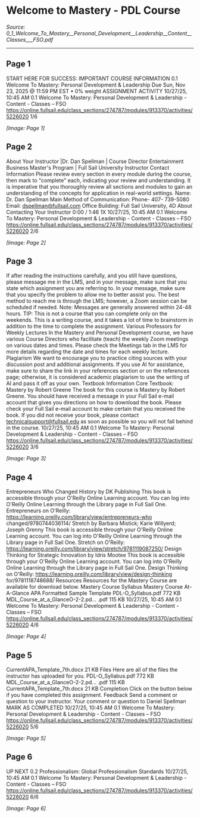 # Welcome to Mastery - PDL Course

*Source: 0_1_Welcome_To_Mastery__Personal_Development__Leadership__Content__Classes___FSO.pdf*

---

## Page 1

START HERE FOR SUCCESS: IMPORTANT COURSE INFORMATION
0.1 Welcome To Mastery: Personal Development
& Leadership
Due Sun, Nov 23, 2025 @ 11:59 PM EST • 0% weight
ASSIGNMENT ACTIVITY
10/27/25, 10:45 AM 0.1 Welcome To Mastery: Personal Development & Leadership - Content - Classes – FSO
https://online.fullsail.edu/class_sections/274787/modules/913370/activities/5226020 1/6

*[Image: Page 1]*

## Page 2

About Your Instructor |Dr. Dan Spellman | Course Director
Entertainment Business Master's Program | Full Sail University
Instructor Contact Information
Please review every section in every module during the course, then mark to "complete" each,
indicating your review and understanding. It is imperative that you thoroughly review all
sections and modules to gain an understanding of the concepts for application in real-world
settings.
Name: Dr. Dan Spellman
Main Method of Communication: Phone- 407- 739-5080
Email: dspellman@fullsail.com
Office Building: Full Sail University, 4D
About Contacting Your Instructor
0:00 / 1:46 1X
10/27/25, 10:45 AM 0.1 Welcome To Mastery: Personal Development & Leadership - Content - Classes – FSO
https://online.fullsail.edu/class_sections/274787/modules/913370/activities/5226020 2/6

*[Image: Page 2]*

## Page 3

If after reading the instructions carefully, and you still have questions, please message me in
the LMS, and in your message, make sure that you state which assignment you are referring to.
In your message, make sure that you specify the problem to allow me to better assist you.
The best method to reach me is through the LMS; however, a Zoom session can be scheduled if
needed.
Note: Messages are generally answered within 24-48 hours.
TIP: This is not a course that you can complete only on the weekends. This is a writing course,
and it takes a lot of time to brainstorm in addition to the time to complete the assignment.
Various Professors for Weekly Lectures
In the Mastery and Personal Development course, we have various Course Directors who
facilitate (teach) the weekly Zoom meetings on various dates and times. Please check the
Meetings tab in the LMS for more details regarding the date and times for each weekly lecture.
Plagiarism
We want to encourage you to practice citing sources with your discussion post and
additional assignments. If you use AI for assistance, make sure to share the link in your
references section or on the references page; otherwise, it is considered academic
plagiarism to use the writing of AI and pass it off as your own.
Textbook Information
Core Textbook: Mastery by Robert Greene
The book for this course is Mastery by Robert Greene. You should have received a message in
your Full Sail e-mail account that gives you directions on how to download the book. Please
check your Full Sail e-mail account to make certain that you received the book.
If you did not receive your book, please contact technicalsupport@fullsail.edu as soon as
possible so you will not fall behind in the course.
10/27/25, 10:45 AM 0.1 Welcome To Mastery: Personal Development & Leadership - Content - Classes – FSO
https://online.fullsail.edu/class_sections/274787/modules/913370/activities/5226020 3/6

*[Image: Page 3]*

## Page 4

Entrepreneurs Who Changed History by DK Publishing
This book is accessible through your O'Reilly Online Learning account. You can log into O'Reilly
Online Learning through the Library page in Full Sail One.
Entrepreneurs on O'Reilly: https://learning.oreilly.com/library/view/entrepreneurs-who
changed/9780744036114/
Stretch by Barbara Mistick; Karie Willyerd; Joseph Grenny
This book is accessible through your O'Reilly Online Learning account. You can log into O'Reilly
Online Learning through the Library page in Full Sail One.
Stretch on O'Reilly: https://learning.oreilly.com/library/view/stretch/9781119087250/
Design Thinking for Strategic Innovation by Idris Mootee
This book is accessible through your O'Reilly Online Learning account. You can log into O'Reilly
Online Learning through the Library page in Full Sail One.
Design Thinking on O'Reilly: https://learning.oreilly.com/library/view/design-thinking
for/9781118748688/
Resources
Resources for the Mastery Course are available for download below.
Mastery Course Syllabus
Mastery Course At-A-Glance
APA Formatted Sample Template
PDL-O_Syllabus.pdf
772 KB
MDL_Course_at_a_GlanceO-2-2.pd... .pdf
115 KB
10/27/25, 10:45 AM 0.1 Welcome To Mastery: Personal Development & Leadership - Content - Classes – FSO
https://online.fullsail.edu/class_sections/274787/modules/913370/activities/5226020 4/6

*[Image: Page 4]*

## Page 5

CurrentAPA_Template_7th.docx
21 KB
Files
Here are all of the files the instructor has uploaded for you.
PDL-O_Syllabus.pdf
772 KB
MDL_Course_at_a_GlanceO-2-2.pd... .pdf
115 KB
CurrentAPA_Template_7th.docx
21 KB
Completion
Click on the button below if you have completed this assignment.
Feedback
Send a comment or question to your instructor.
Your comment or question to Daniel Spellman
MARK AS COMPLETED
10/27/25, 10:45 AM 0.1 Welcome To Mastery: Personal Development & Leadership - Content - Classes – FSO
https://online.fullsail.edu/class_sections/274787/modules/913370/activities/5226020 5/6

*[Image: Page 5]*

## Page 6

UP NEXT
0.2 Professionalism: Global Professionalism Standards
10/27/25, 10:45 AM 0.1 Welcome To Mastery: Personal Development & Leadership - Content - Classes – FSO
https://online.fullsail.edu/class_sections/274787/modules/913370/activities/5226020 6/6

*[Image: Page 6]*
